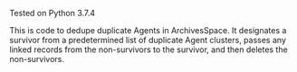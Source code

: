 Tested on Python 3.7.4

This is code to dedupe duplicate Agents in ArchivesSpace. It designates a survivor from a predetermined list of duplicate Agent clusters, passes any linked records from the non-survivors to the survivor, and then deletes the non-survivors.

